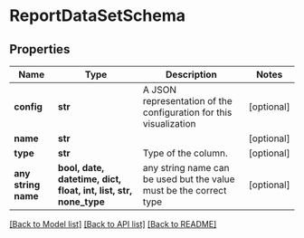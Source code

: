 # ReportDataSetSchema


## Properties
Name | Type | Description | Notes
------------ | ------------- | ------------- | -------------
**config** | **str** | A JSON representation of the configuration for this visualization | [optional] 
**name** | **str** |  | [optional] 
**type** | **str** | Type of the column. | [optional] 
**any string name** | **bool, date, datetime, dict, float, int, list, str, none_type** | any string name can be used but the value must be the correct type | [optional]

[[Back to Model list]](../README.md#documentation-for-models) [[Back to API list]](../README.md#documentation-for-api-endpoints) [[Back to README]](../README.md)


